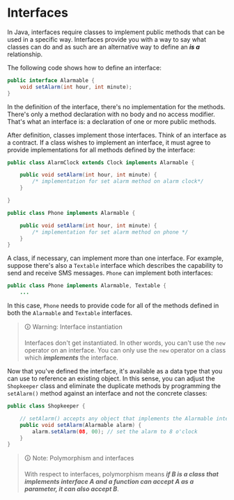 # Interfaces

In Java, interfaces require classes to implement public methods that can be used in a specific way. Interfaces provide you with a way to say what classes can do and as such are an alternative way to define an **_is a_** relationship.

The following code shows how to define an interface:

```java
public interface Alarmable {
    void setAlarm(int hour, int minute);
}
```

In the definition of the interface, there's no implementation for the methods. There's only a method declaration with no body and no access modifier. That's what an interface is: a declaration of one or more public methods.

After definition, classes implement those interfaces. Think of an interface as a contract. If a class wishes to implement an interface, it must agree to provide implementations for all methods defined by the interface:

```java
public class AlarmClock extends Clock implements Alarmable {

    public void setAlarm(int hour, int minute) {
        /* implementation for set alarm method on alarm clock*/
    }

}

public class Phone implements Alarmable {

    public void setAlarm(int hour, int minute) {
        /* implementation for set alarm method on phone */
    }
}
```

A class, if necessary, can implement more than one interface. For example, suppose there's also a `Textable` interface which describes the capability to send and receive SMS messages. `Phone` can implement both interfaces:

```java
public class Phone implements Alarmable, Textable {
    ...
```

In this case, `Phone` needs to provide code for all of the methods defined in both the `Alarmable` and `Textable` interfaces.

>🛈 Warning: Interface instantiation
>
>Interfaces don't get instantiated. In other words, you can't use the `new` operator on an interface. You can only use the `new` operator on a class which **_implements_** the interface.

Now that you've defined the interface, it's available as a data type that you can use to reference an existing object. In this sense, you can adjust the `Shopkeeper` class and eliminate the duplicate methods by programming the `setAlarm()` method against an interface and not the concrete classes:

```java
public class Shopkeeper {

    // setAlarm() accepts any object that implements the Alarmable interface
    public void setAlarm(Alarmable alarm) {
        alarm.setAlarm(08, 00); // set the alarm to 8 o'clock
    }
}
```

>🛈 Note: Polymorphism and interfaces
>
>With respect to interfaces, polymorphism means **_if B is a class that implements interface A and a function can accept A as a parameter, it can also accept B_**.
